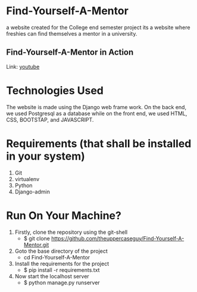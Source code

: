 # Find-Yourself-A-Mentor
a website created for the College end semester project
 its a website where freshies can find themselves a mentor in a university.

## Find-Yourself-A-Mentor in Action
Link: [youtube](https://www.youtube.com/watch?v=wciPGjFHWxY&ab_channel=ComputerTricksTrilogy)
 
# Technologies Used
The website is made using the Django web frame work.
On the back end, we used Postgresql as a database
while on the front end, we used HTML, CSS, BOOTSTAP, and JAVASCRIPT.

# Requirements (that shall be installed in your system)
  1. Git
  2. virtualenv
  3. Python
  4. Django-admin

# Run On Your Machine?
  1. Firstly, clone the repository using the git-shell 
      - $ git clone https://github.com/theuppercaseguy/Find-Yourself-A-Mentor.git
  2. Goto the base directory of the project 
     - cd Find-Yourself-A-Mentor
  3. Install the requirements for the project 
      - $ pip install -r requirements.txt 
  4. Now start the localhost server
      - $ python manage.py runserver 



